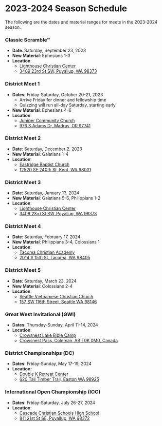 # 2023-2024 Season Schedule

The following are the dates and material ranges for meets in the 2023-2024 season.

### Classic Scramble™

- **Date**: Saturday, September 23, 2023
- **New Material**: Ephesians 1-3
- **Location**:
    - [Lighthouse Christian Center](http://www.lighthousehome.org)
    - [3409 23rd St SW, Puyallup, WA 98373](https://www.google.com/maps/dir//Lighthouse+Christian+Center,+3409+23rd+St+SW,+Puyallup,+WA+98373)

### District Meet 1

- **Dates**: Friday-Saturday, October 20-21, 2023
    - Arrive Friday for dinner and fellowship time
    - Quizzing will run all-day Saturday, starting early
- **New Material**: Ephesians 4-6
- **Location**:
    - [Juniper Community Church](https://www.junipercc.com)
    - [976 S Adams Dr, Madras, OR 97741](https://www.google.com/maps/dir//976+S+Adams+Dr,+Madras,+OR+97741)

### District Meet 2

- **Date**: Saturday, December 2, 2023
- **New Material**: Galatians 1-4
- **Location**:
    - [Eastridge Baptist Church](https://www.eastridgebaptist.org)
    - [12520 SE 240th St, Kent, WA 98031](https://www.google.com/maps/dir//12520+SE+240th+St,+Kent,+WA+98031)

### District Meet 3

- **Date**: Saturday, January 13, 2024
- **New Material**: Galatians 5-6, Philippians 1-2
- **Location**:
    - [Lighthouse Christian Center](http://www.lighthousehome.org)
    - [3409 23rd St SW, Puyallup, WA 98373](https://www.google.com/maps/dir//Lighthouse+Christian+Center,+3409+23rd+St+SW,+Puyallup,+WA+98373)

### District Meet 4

- **Date**: Saturday, February 17, 2024
- **New Material**: Philippians 3-4, Colossians 1
- **Location**:
    - [Tacoma Christian Academy](https://tcak12.com)
    - [2014 S 15th St, Tacoma, WA 98405](https://www.google.com/maps/dir//2014+S+15th+St,+Tacoma,+WA+98405)

### District Meet 5

- **Date**: Saturday, March 23, 2024
- **New Material**: Colossians 2-4
- **Location**:
    - [Seattle Vietnamese Christian Church](https://httlseattle.org)
    - [157 SW 116th Street, Seattle WA 98146](https://www.google.com/maps/dir//Seattle+Vietnamese+Christian+Church,+157+SW+116th+Street,+Seattle+WA+98146)

### Great West Invitational (GWI)

- **Dates**: Thursday-Sunday, April 11-14, 2024
- **Location**:
    - [Crowsnest Lake Bible Camp](https://www.crowcamp.ca/)
    - [Crowsnest Pass, Coleman, AB T0K 0M0, Canada](https://www.google.com/maps/dir//Crowsnest+Lake+Bible+Camp/@49.6255545,-114.661002,17z)

### District Championships (DC)

- **Dates**: Friday-Sunday, May 17-19, 2024
- **Location:**
    - [Double K Retreat Center](https://www.doublek.org)
    - [620 Tall Timber Trail, Easton WA 98925](https://www.google.com/maps/dir//Double+K+Retreat+Center,+620+Tall+Timber+Trail,+Easton,+WA+98925)

### International Open Championship (IOC)

- **Dates**: Friday-Saturday, July 26-27, 2024
- **Location**:
    - [Cascade Christian Schools High School](https://www.cascadechristian.org/)
    - [811 21st St SE, Puyallup, WA 98372](https://www.google.com/maps/dir//811+21st+St+SE,+Puyallup,+WA+98372)
